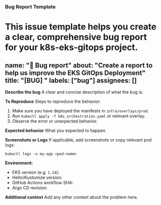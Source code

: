 ### Bug Report Template

# This issue template helps you create a clear, comprehensive bug report for your k8s-eks-gitops project.
name: "🐛 Bug report"
about: "Create a report to help us improve the EKS GitOps Deployment"
title: "[BUG] "
labels: ["bug"]
assignees: []
---

**Describe the bug**
A clear and concise description of what the bug is.

**To Reproduce**
Steps to reproduce the behavior:
1. Make sure you have deployed the manifests in `infra/overlays/prod`.
2. Run `kubectl apply -f k8s_orchestration.yaml` or relevant overlay.
3. Observe the error or unexpected behavior.

**Expected behavior**
What you expected to happen.

**Screenshots or Logs**
If applicable, add screenshots or copy relevant pod logs:
```
kubectl logs -n my-app <pod-name>
```

**Environment:**
- EKS version (e.g. `1.24`):
- Helm/Kustomize version:
- GitHub Actions workflow SHA:
- Argo CD revision:

**Additional context**
Add any other context about the problem here.
``` 